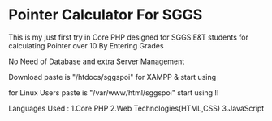 # Pointer Calculator For SGGS
This is my just first try in Core PHP designed for SGGSIE&amp;T students for calculating Pointer over 10 By Entering Grades

No Need of Database and extra Server Management

Download paste is "/htdocs/sggspoi" for XAMPP & start using

for Linux Users paste is "/var/www/html/sggspoi" start using !!

Languages Used :
              1.Core PHP
              2.Web Technologies(HTML,CSS)
              3.JavaScript
